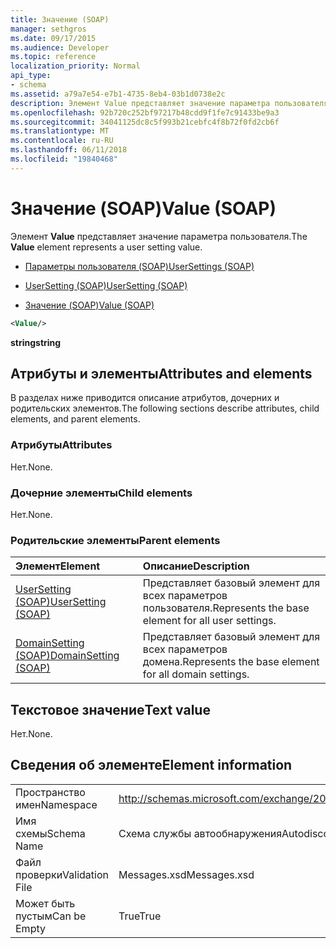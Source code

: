 ```yaml
---
title: Значение (SOAP)
manager: sethgros
ms.date: 09/17/2015
ms.audience: Developer
ms.topic: reference
localization_priority: Normal
api_type:
- schema
ms.assetid: a79a7e54-e7b1-4735-8eb4-03b1d0738e2c
description: Элемент Value представляет значение параметра пользователя.
ms.openlocfilehash: 92b720c252bf97217b48cdd9f1fe7c91433be9a3
ms.sourcegitcommit: 34041125dc8c5f993b21cebfc4f8b72f0fd2cb6f
ms.translationtype: MT
ms.contentlocale: ru-RU
ms.lasthandoff: 06/11/2018
ms.locfileid: "19840468"
---
```

# <a name="value-soap"></a><span data-ttu-id="601f2-103">Значение (SOAP)</span><span class="sxs-lookup"><span data-stu-id="601f2-103">Value (SOAP)</span></span>

<span data-ttu-id="601f2-104">Элемент **Value** представляет значение параметра пользователя.</span><span class="sxs-lookup"><span data-stu-id="601f2-104">The **Value** element represents a user setting value.</span></span> 
  
- [<span data-ttu-id="601f2-105">Параметры пользователя (SOAP)</span><span class="sxs-lookup"><span data-stu-id="601f2-105">UserSettings (SOAP)</span></span>](usersettings-soap.md)
  
- [<span data-ttu-id="601f2-106">UserSetting (SOAP)</span><span class="sxs-lookup"><span data-stu-id="601f2-106">UserSetting (SOAP)</span></span>](usersetting-soap.md)
  
- [<span data-ttu-id="601f2-107">Значение (SOAP)</span><span class="sxs-lookup"><span data-stu-id="601f2-107">Value (SOAP)</span></span>](value-soap.md)
  
```XML
<Value/>
```

<span data-ttu-id="601f2-108">**string**</span><span class="sxs-lookup"><span data-stu-id="601f2-108">**string**</span></span>

## <a name="attributes-and-elements"></a><span data-ttu-id="601f2-109">Атрибуты и элементы</span><span class="sxs-lookup"><span data-stu-id="601f2-109">Attributes and elements</span></span>

<span data-ttu-id="601f2-110">В разделах ниже приводится описание атрибутов, дочерних и родительских элементов.</span><span class="sxs-lookup"><span data-stu-id="601f2-110">The following sections describe attributes, child elements, and parent elements.</span></span>
  
### <a name="attributes"></a><span data-ttu-id="601f2-111">Атрибуты</span><span class="sxs-lookup"><span data-stu-id="601f2-111">Attributes</span></span>

<span data-ttu-id="601f2-112">Нет.</span><span class="sxs-lookup"><span data-stu-id="601f2-112">None.</span></span>
  
### <a name="child-elements"></a><span data-ttu-id="601f2-113">Дочерние элементы</span><span class="sxs-lookup"><span data-stu-id="601f2-113">Child elements</span></span>

<span data-ttu-id="601f2-114">Нет.</span><span class="sxs-lookup"><span data-stu-id="601f2-114">None.</span></span>
  
### <a name="parent-elements"></a><span data-ttu-id="601f2-115">Родительские элементы</span><span class="sxs-lookup"><span data-stu-id="601f2-115">Parent elements</span></span>

|<span data-ttu-id="601f2-116">**Элемент**</span><span class="sxs-lookup"><span data-stu-id="601f2-116">**Element**</span></span>|<span data-ttu-id="601f2-117">**Описание**</span><span class="sxs-lookup"><span data-stu-id="601f2-117">**Description**</span></span>|
|:-----|:-----|
|[<span data-ttu-id="601f2-118">UserSetting (SOAP)</span><span class="sxs-lookup"><span data-stu-id="601f2-118">UserSetting (SOAP)</span></span>](usersetting-soap.md) <br/> |<span data-ttu-id="601f2-119">Представляет базовый элемент для всех параметров пользователя.</span><span class="sxs-lookup"><span data-stu-id="601f2-119">Represents the base element for all user settings.</span></span>  <br/> |
|[<span data-ttu-id="601f2-120">DomainSetting (SOAP)</span><span class="sxs-lookup"><span data-stu-id="601f2-120">DomainSetting (SOAP)</span></span>](domainsetting-soap.md) <br/> |<span data-ttu-id="601f2-121">Представляет базовый элемент для всех параметров домена.</span><span class="sxs-lookup"><span data-stu-id="601f2-121">Represents the base element for all domain settings.</span></span>  <br/> |
   
## <a name="text-value"></a><span data-ttu-id="601f2-122">Текстовое значение</span><span class="sxs-lookup"><span data-stu-id="601f2-122">Text value</span></span>

<span data-ttu-id="601f2-123">Нет.</span><span class="sxs-lookup"><span data-stu-id="601f2-123">None.</span></span>
  
## <a name="element-information"></a><span data-ttu-id="601f2-124">Сведения об элементе</span><span class="sxs-lookup"><span data-stu-id="601f2-124">Element information</span></span>

|||
|:-----|:-----|
|<span data-ttu-id="601f2-125">Пространство имен</span><span class="sxs-lookup"><span data-stu-id="601f2-125">Namespace</span></span>  <br/> |http://schemas.microsoft.com/exchange/2010/Autodiscover  <br/> |
|<span data-ttu-id="601f2-126">Имя схемы</span><span class="sxs-lookup"><span data-stu-id="601f2-126">Schema Name</span></span>  <br/> |<span data-ttu-id="601f2-127">Схема службы автообнаружения</span><span class="sxs-lookup"><span data-stu-id="601f2-127">Autodiscover schema</span></span>  <br/> |
|<span data-ttu-id="601f2-128">Файл проверки</span><span class="sxs-lookup"><span data-stu-id="601f2-128">Validation File</span></span>  <br/> |<span data-ttu-id="601f2-129">Messages.xsd</span><span class="sxs-lookup"><span data-stu-id="601f2-129">Messages.xsd</span></span>  <br/> |
|<span data-ttu-id="601f2-130">Может быть пустым</span><span class="sxs-lookup"><span data-stu-id="601f2-130">Can be Empty</span></span>  <br/> |<span data-ttu-id="601f2-131">True</span><span class="sxs-lookup"><span data-stu-id="601f2-131">True</span></span>  <br/> |
   

